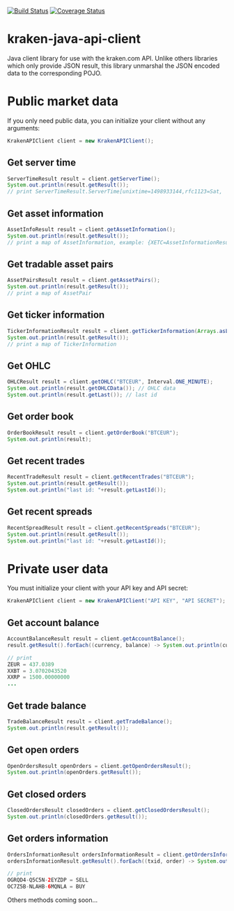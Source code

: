 [![Build Status](https://travis-ci.org/sbouclier/kraken-java-api-client.svg?branch=master)](https://travis-ci.org/sbouclier/kraken-java-api-client)
[![Coverage Status](https://coveralls.io/repos/github/sbouclier/kraken-java-api-client/badge.svg?branch=master)](https://coveralls.io/github/sbouclier/kraken-java-api-client?branch=master)

# kraken-java-api-client
Java client library for use with the kraken.com API. Unlike others libraries which only provide JSON result, this library unmarshal the JSON encoded data to the corresponding POJO.

# Public market data

If you only need public data, you can initialize your client without any arguments:

```java
KrakenAPIClient client = new KrakenAPIClient();
```

## Get server time

```java
ServerTimeResult result = client.getServerTime();
System.out.println(result.getResult());
// print ServerTimeResult.ServerTime[unixtime=1498933144,rfc1123=Sat,  1 Jul 17 18:19:04 +0000]
```

## Get asset information

```java
AssetInfoResult result = client.getAssetInformation();
System.out.println(result.getResult());
// print a map of AssetInformation, example: {XETC=AssetInformationResult.AssetInformation[alternateName=ETC,assetClass=currency,decimals=10,displayDecimals=5], XETH=AssetInformationResult.AssetInformation[alternateName=ETH,assetClass=currency,decimals=10,displayDecimals=5],...}
```

## Get tradable asset pairs

```java
AssetPairsResult result = client.getAssetPairs();
System.out.println(result.getResult());
// print a map of AssetPair
```

## Get ticker information

```java
TickerInformationResult result = client.getTickerInformation(Arrays.asList("BTCEUR","ETHEUR"));
System.out.println(result.getResult());
// print a map of TickerInformation
```

## Get OHLC

```java
OHLCResult result = client.getOHLC("BTCEUR", Interval.ONE_MINUTE);
System.out.println(result.getOHLCData()); // OHLC data
System.out.println(result.getLast()); // last id
```

## Get order book

```java
OrderBookResult result = client.getOrderBook("BTCEUR");
System.out.println(result);
```

## Get recent trades

```java
RecentTradeResult result = client.getRecentTrades("BTCEUR");
System.out.println(result.getResult());
System.out.println("last id: "+result.getLastId());
```

## Get recent spreads

```java
RecentSpreadResult result = client.getRecentSpreads("BTCEUR");
System.out.println(result.getResult());
System.out.println("last id: "+result.getLastId());
```

# Private user data

You must initialize your client with your API key and API secret:

```java
KrakenAPIClient client = new KrakenAPIClient("API KEY", "API SECRET");
```

## Get account balance

```java
AccountBalanceResult result = client.getAccountBalance();
result.getResult().forEach((currency, balance) -> System.out.println(currency + " = " + balance));

// print
ZEUR = 437.0389
XXBT = 3.0702043520
XXRP = 1500.00000000
...
```

## Get trade balance

```java
TradeBalanceResult result = client.getTradeBalance();
System.out.println(result.getResult());
```

## Get open orders

```java
OpenOrdersResult openOrders = client.getOpenOrdersResult();
System.out.println(openOrders.getResult());
```

## Get closed orders

```java
ClosedOrdersResult closedOrders = client.getClosedOrdersResult();
System.out.println(closedOrders.getResult());
```

## Get orders information

```java
OrdersInformationResult ordersInformationResult = client.getOrdersInformationResult(Arrays.asList("OGRQD4-Q5C5N-2EYZDP","OC7Z5B-NLAHB-6MQNLA"));
ordersInformationResult.getResult().forEach((txid, order) -> System.out.println(txid + " = " + order.description.type));

// print
OGRQD4-Q5C5N-2EYZDP = SELL
OC7Z5B-NLAHB-6MQNLA = BUY
```

Others methods coming soon...